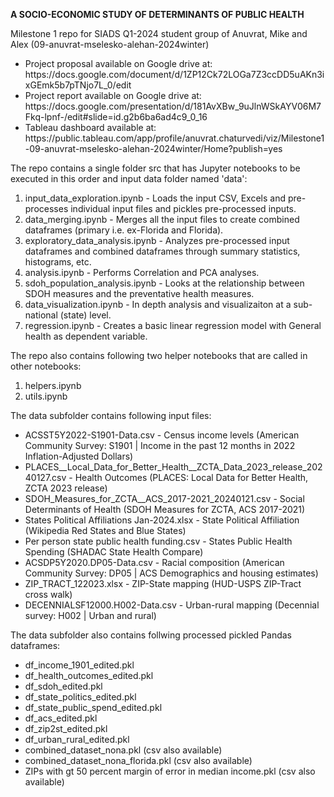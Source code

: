 **A SOCIO-ECONOMIC STUDY OF DETERMINANTS OF PUBLIC HEALTH**

Milestone 1 repo for SIADS Q1-2024 student group of Anuvrat, Mike and Alex (09-anuvrat-mselesko-alehan-2024winter)
<ul>
  <li>Project proposal available on Google drive at: https://docs.google.com/document/d/1ZP12Ck72LOGa7Z3ccDD5uAKn3ixGEmk5b7pTNjo7L_0/edit</li>
  <li>Project report available on Google drive at: https://docs.google.com/presentation/d/181AvXBw_9uJlnWSkAYV06M7Fkq-lpnf-/edit#slide=id.g2b6ba6ad4c9_0_16</li>
  <li>Tableau dashboard available at: https://public.tableau.com/app/profile/anuvrat.chaturvedi/viz/Milestone1-09-anuvrat-mselesko-alehan-2024winter/Home?publish=yes</li>
</ul>

The repo contains a single folder src that has Jupyter notebooks to be executed in this order and input data folder named 'data':

<ol>
  <li>input_data_exploration.ipynb - Loads the input CSV, Excels and pre-processes individual input files and pickles pre-processed inputs. </li>
  <li>data_merging.ipynb - Merges all the input files to create combined dataframes (primary i.e. ex-Florida and Florida). </li>
  <li>exploratory_data_analysis.ipynb - Analyzes pre-processed input dataframes and combined dataframes through summary statistics, histograms, etc. </li>
  <li>analysis.ipynb - Performs Correlation and PCA analyses.</li>
  <li>sdoh_population_analysis.ipynb - Looks at the relationship between SDOH measures and the preventative health measures.</li>
  <li>data_visualization.ipynb - In depth analysis and visualizaiton at a sub-national (state) level.</li>
  <li>regression.ipynb - Creates a basic linear regression model with General health as dependent variable. </li>
</ol>

The repo also contains following two helper notebooks that are called in other notebooks:

<ol>
  <li>helpers.ipynb</li>
  <li>utils.ipynb</li>
</ol>

The data subfolder contains following input files:

<ul>
  <li>ACSST5Y2022-S1901-Data.csv - Census income levels (American Community Survey: S1901 | Income in the past 12 months in 2022 Inflation-Adjusted Dollars)</li>
  <li>PLACES__Local_Data_for_Better_Health__ZCTA_Data_2023_release_20240127.csv - Health Outcomes (PLACES: Local Data for Better Health, ZCTA 2023 release)</li>
  <li>SDOH_Measures_for_ZCTA__ACS_2017-2021_20240121.csv - Social Determinants of Health (SDOH Measures for ZCTA, ACS 2017-2021)</li>
  <li>States Political Affiliations Jan-2024.xlsx - State Political Affiliation (Wikipedia Red States and Blue States)</li>
  <li>Per person state public health funding.csv - States Public Health Spending (SHADAC State Health Compare)</li>
  <li>ACSDP5Y2020.DP05-Data.csv - Racial composition (American Community Survey: DP05 | ACS Demographics and housing estimates)</li>
  <li>ZIP_TRACT_122023.xlsx - ZIP-State mapping (HUD-USPS ZIP-Tract cross walk)</li>
  <li>DECENNIALSF12000.H002-Data.csv - Urban-rural mapping (Decennial survey: H002 | Urban and rural)</li>
</ul>

The data subfolder also contains follwing processed pickled Pandas dataframes:

<ul>
  <li>df_income_1901_edited.pkl</li>
  <li>df_health_outcomes_edited.pkl</li>
  <li>df_sdoh_edited.pkl</li>
  <li>df_state_politics_edited.pkl</li>
  <li>df_state_public_spend_edited.pkl</li>
  <li>df_acs_edited.pkl</li>
  <li>df_zip2st_edited.pkl</li>
  <li>df_urban_rural_edited.pkl</li>
  <li>combined_dataset_nona.pkl (csv also available)</li>
  <li>combined_dataset_nona_florida.pkl (csv also available)</li>
  <li>ZIPs with gt 50 percent margin of error in median income.pkl (csv also available)</li>
</ul>
